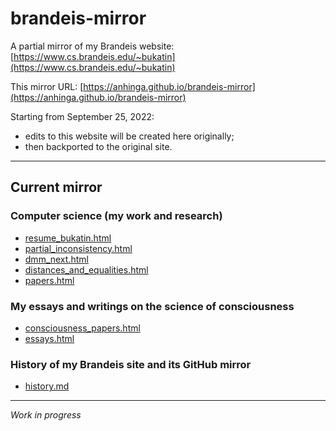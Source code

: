 # brandeis-mirror

A partial mirror of my Brandeis website: [https://www.cs.brandeis.edu/~bukatin](https://www.cs.brandeis.edu/~bukatin)

This mirror URL: [https://anhinga.github.io/brandeis-mirror](https://anhinga.github.io/brandeis-mirror)

Starting from September 25, 2022:
  * edits to this website will be created here originally;
  * then backported to the original site.

---

## Current mirror

### Computer science (my work and research)

  * [resume_bukatin.html](resume_bukatin.html)
  * [partial_inconsistency.html](partial_inconsistency.html)
  * [dmm_next.html](dmm_next.html)
  * [distances_and_equalities.html](distances_and_equalities.html)
  * [papers.html](papers.html)

### My essays and writings on the science of consciousness

  * [consciousness_papers.html](consciousness_papers.html)
  * [essays.html](essays.html)

### History of my Brandeis site and its GitHub mirror

  * [history.md](history.md)

---

_Work in progress_
